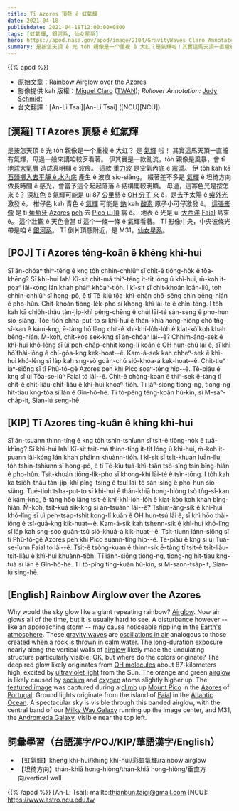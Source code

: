 ```yaml
---
title: Tī Azores 頂懸 ê 虹氣輝
date: 2021-04-18
publishdate: 2021-04-18T12:00:00+0800
tags: [虹氣輝, 銀河系, 仙女星系]
hero: https://apod.nasa.gov/apod/image/2104/GravityWaves_Claro_Annotated2_960.jpg
summary: 是按怎天頂 ê 光 to̍h 親像是一个重複 ê 大虹？是氣輝啦！其實這馬天頂一直攏有氣輝，毋過一般來講咱較歹看著。
---
```


{{% apod %}}

- 原始文章：[Rainbow Airglow over the Azores](https://apod.nasa.gov/apod/ap210418.html)
- 影像提供 kah 版權：[Miguel Claro](https://www.miguelclaro.com/wp/biography/) ([TWAN](https://www.twanight.org/)); *Rollover Annotation:* [Judy Schmidt](https://geckzilla.com/)
- 台文翻譯：[An-Li Tsai][An-Li Tsai] ([NCU][NCU])

## [漢羅] Tī Azores 頂懸 ê 虹氣輝

是按怎天頂 ê 光 to̍h 親像是一个重複 ê 大虹？
是 [氣輝][Airglow] 啦！
其實這馬天頂一直攏有氣輝，毋過一般來講咱較歹看著。
伊其實是一款亂流，to̍h 親像是風暴，會 tī [地球大氣層][Earth's atmosphere] 造成真明顯 ê 波痕。
這款 [重力波][gravity waves] 是空氣內底 ê [震盪][oscillations in air]。
伊 to̍h kah kā [石頭擲入去平靜 ê 水內底][rock is thrown in calm water] 產生 ê 波痕 sio-siâng。
綴著差不多是 [氣輝][airglow1] ê 坦徛方向做長時間 ê 感光，會當予這个起起落落 ê 結構閣較明顯。
毋過，這寡色光是按怎來 ê？
深紅色 ê 氣輝可能是 ùi 87 公里懸 ê [OH 分子][OH molecules] 來 ê，是去予太陽 ê [紫外光][ultraviolet light] 激發 ê。
柑仔色 kah 青色 ê [氣輝][airglow2] 可能是 [鈉][sodium] kah [酸素][oxygen] 原子小可仔激發 ê。
[這張影像][featured image] 是 tī [葡萄牙][Portugal] [Azores][Azores] [peh][climb] 去 [Pico 山頂][Mount Pico] 翕 ê。
地表 ê 光是 ùi [大西洋][Atlantic Ocean] [Faial][Faial] 島來 ê。
這个壯觀 ê 天色會當 tī 這个一條一條 ê 氣輝看著。
Tī 影像中央，中央彼條光帶是咱 ê [銀河系][Milky Way Galaxy]。
Tī 倒爿頂懸附近，是 M31，[仙女星系][Andromeda Galaxy]。

## [POJ] Tī Azores téng-koân ê khēng khì-hui

Sī án-chóaⁿ thiⁿ-téng ê kng to̍h chhin-chhiūⁿ sī chi̍t-ê tiông-ho̍k ê tōa-khēng?
Sī khì-hui lah!
Kî-si̍t chit-má thiⁿ-téng it-ti̍t lóng ū khì-hui, m̄-koh it-poaⁿ lâi-kóng lán khah pháiⁿ khòaⁿ-tio̍h.
I kî-si̍t sī chi̍t-khoán loān-liû, to̍h chhin-chhiūⁿ sī hong-pō, ē tī Tē-kiû tōa-khì-chân chō-sêng chin bêng-hián ê pho-hûn.
Chit-khoán tiōng-le̍k-pho sī khong-khì lāi-té ê chìn-tōng.
 I to̍h kah kā chio̍h-thâu tàn-ji̍p-khì pêng-chēng ê chúi lāi-té sán-seng ê pho-hun sio-siâng.
Tóe-tio̍h chha-put-to sī khì-hui ê thán-khiā hong-hiòng chò tn̂g-sî-kan ê kám-kng, ē-tàng hō͘ lâng chit-ê khí-khí-lo̍h-lo̍h ê kiat-kò͘ koh khah bêng-hián.
M̄-koh, chit-kóa sek-kng sī án-chóaⁿ lâi--ê?
Chhim-âng-sek ê khì-hui khó-lêng sī ùi peh-cha̍p-chhit kong-lí koân ê OH hun-chú lâi ê, sī khì hō͘ thài-iông ê chí-gōa-kng kek-hoat--ê.
Kam-á-sek kah chheⁿ-sek ê khì-hui khó-lêng sī la̍p kah sng-sò͘ goân-chú sió-khóa-á kek-hoat--ê.
Chit-tiuⁿ iáⁿ-siōng sī tī Phû-tô-gê Azores peh khì Pico soaⁿ-téng hip--ê.
Tē-piáu ê kng sī ùi Tōa-se-iûⁿ Faial tó lâi--ê.
Chit-ê chòng-koan ê thiⁿ-sek ē-tàng tī chit-ê chi̍t-liâu-chi̍t-liâu ê khì-hui khòaⁿ-tio̍h.
Tī iáⁿ-siōng tiong-ng, tiong-ng hit-tiau kng-tòa sī lán ê Gîn-hô-hē.
Tī tò-pêng téng-koân hù-kīn, sī M-saⁿ-cha̍p-it, Sian-lú seng-hē.

## [KIP] Tī Azores tíng-kuân ê khīng khì-hui

Sī án-tsuánn thinn-tíng ê kng to̍h tshin-tshīunn sī tsi̍t-ê tiông-ho̍k ê tuā-khīng?
Sī khì-hui lah!
Kî-si̍t tsit-má thinn-tíng it-ti̍t lóng ū khì-hui, m̄-koh it-puann lâi-kóng lán khah pháinn khuànn-tio̍h.
I kî-si̍t sī tsi̍t-khuán luān-lîu, to̍h tshin-tshīunn sī hong-pō, ē tī Tē-kîu tuā-khì-tsân tsō-sîng tsin bîng-hián ê pho-hûn.
Tsit-khuán tiōng-li̍k-pho sī khong-khì lāi-té ê tsìn-tōng.
 I to̍h kah kā tsio̍h-thâu tàn-ji̍p-khì pîng-tsīng ê tsuí lāi-té sán-sing ê pho-hun sio-siâng.
Tué-tio̍h tsha-put-to sī khì-hui ê thán-khiā hong-hiòng tsò tn̂g-sî-kan ê kám-kng, ē-tàng hōo lâng tsit-ê khí-khí-lo̍h-lo̍h ê kiat-kòo koh khah bîng-hián.
M̄-koh, tsit-kuá sik-kng sī án-tsuánn lâi--ê?
Tshim-âng-sik ê khì-hui khó-lîng sī uì peh-tsa̍p-tshit kong-lí kuân ê OH hun-tsú lâi ê, sī khì hōo thài-iông ê tsí-guā-kng kik-huat--ê.
Kam-á-sik kah tshenn-sik ê khì-hui khó-lîng sī la̍p kah sng-sòo guân-tsú sió-khuá-á kik-huat--ê.
Tsit-tiunn iánn-siōng sī tī Phû-tô-gê Azores peh khì Pico suann-tíng hip--ê.
Tē-piáu ê kng sī uì Tuā-se-îunn Faial tó lâi--ê.
Tsit-ê tsòng-kuan ê thinn-sik ē-tàng tī tsit-ê tsi̍t-liâu-tsi̍t-liâu ê khì-hui khuànn-tio̍h.
Tī iánn-siōng tiong-ng, tiong-ng hit-tiau kng-tuà sī lán ê Gîn-hô-hē.
Tī tò-pîng tíng-kuân hù-kīn, sī M-sann-tsa̍p-it, Sian-lú sing-hē.

## [English] Rainbow Airglow over the Azores

Why would the sky glow like a giant repeating rainbow? [Airglow][Airglow]. Now air glows all of the time, but it is usually hard to see. A disturbance however -- like an approaching storm -- may cause noticeable rippling in the [Earth's atmosphere][Earth's atmosphere]. These [gravity waves][gravity waves] are [oscillations in air][oscillations in air] analogous to those created when a [rock is thrown in calm water][rock is thrown in calm water]. The long-duration exposure nearly along the vertical walls of [airglow][airglow1] likely made the undulating structure particularly visible. OK, but where do the colors originate? The deep red glow likely originates from [OH molecules][OH molecules] about 87-kilometers high, excited by [ultraviolet light][ultraviolet light] from the Sun. The orange and green [airglow][airglow2] is likely caused by [sodium][sodium] and [oxygen][oxygen] atoms slightly higher up. The [featured image][featured image] was captured during a [climb][climb] up [Mount Pico][Mount Pico] in the [Azores][Azores] of [Portugal][Portugal]. Ground lights originate from the island of [Faial][Faial] in the [Atlantic Ocean][Atlantic Ocean]. A spectacular sky is visible through this banded airglow, with the central band of our [Milky Way Galaxy][Milky Way Galaxy] running up the image center, and M31, the [Andromeda Galaxy][Andromeda Galaxy], visible near the top left.

## 詞彙學習（台語漢字/POJ/KIP/華語漢字/English）

- 【虹氣輝】khēng khì-hui/khīng khì-hui/彩虹氣輝/rainbow airglow
- 【坦徛方向】thán-khiā hong-hiòng/thán-khiā hong-hiòng/垂直方向/vertical wall

{{% /apod %}}
[An-Li Tsai]: mailto:thianbun.taigi@gmail.com
[NCU]: https://www.astro.ncu.edu.tw

[copyright]: https://apod.nasa.gov/apod/fap/lib/about_apod.html#srapply

[Airglow]:https://www.atoptics.co.uk/highsky/airglow2.htm
[Earth's atmosphere]:http://www.nasa.gov/mission_pages/sunearth/science/atmosphere-layers2.html
[gravity waves]:https://en.wikipedia.org/wiki/Gravity_wave
[oscillations in air]:http://www.atoptics.co.uk/highsky/hgrav.htm
[rock is thrown in calm water]:https://www.youtube.com/watch?v=T9QwiBFN9gI
[airglow1]:https://apod.nasa.gov/apod/ap150904.html
[OH molecules]:https://en.wikipedia.org/wiki/Hydroxyl
[ultraviolet light]:https://science.nasa.gov/ems/10_ultravioletwaves
[airglow2]:http://www.pnas.org/content/112/49/E6728.abstract
[sodium]:https://periodic.lanl.gov/11.shtml
[oxygen]:https://periodic.lanl.gov/8.shtml
[featured image]:http://www.miguelclaro.com/wp/?portfolio=rainbow-bands-of-airglow-in-gravity-waves-above-pico-island
[climb]:https://www.youtube.com/watch?v=-GlioVTgjuI
[Mount Pico]:https://en.wikipedia.org/wiki/Mount_Pico
[Azores]:https://en.wikipedia.org/wiki/Azores
[Portugal]:https://en.wikipedia.org/wiki/Portugal
[Faial]:https://youtu.be/jPg7KFv2a-s
[Atlantic Ocean]:https://en.wikipedia.org/wiki/Atlantic_Ocean
[Milky Way Galaxy]:https://apod.nasa.gov/apod/ap080713.html
[Andromeda Galaxy]:https://apod.nasa.gov/apod/ap150830.html

